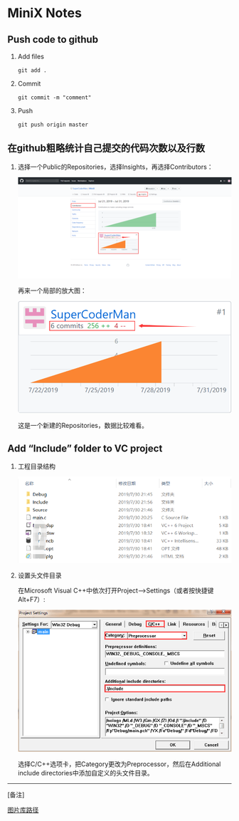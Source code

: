 # MiniX Notes

## Push code to github

1. Add files

   ```shell
   git add .
   ```

2. Commit

   ```shell
   git commit -m "comment"
   ```

3. Push

   ```shell
   git push origin master
   ```

## 在github粗略统计自己提交的代码次数以及行数

1. 选择一个Public的Repositories，选择Insights，再选择Contributors：

   ![Contributors](https://github.com/SuperCoderMan/MiniX/blob/master/C/Images/Contributors.png)

   再来一个局部的放大图：

   ![Contributor时Details](https://github.com/SuperCoderMan/MiniX/blob/master/C/Images/ContributorsDetails.png)

   这是一个新建的Repositories，数据比较难看。

## Add “Include” folder to VC project

1. 工程目录结构

   ![工程目录结构](https://github.com/SuperCoderMan/MiniX/blob/master/C/Images/工程目录结构.png)

2. 设置头文件目录

   在Microsoft Visual C++中依次打开Project-->Settings（或者按快捷键Alt+F7）:

   ![project_settings](https://github.com/SuperCoderMan/MiniX/blob/master/C/Images/project_settings.png)

   选择C/C++选项卡，把Category更改为Preprocessor，然后在Additional include directories中添加自定义的头文件目录。



---

[备注]

[图片库路径](https://github.com/SuperCoderMan/MiniX/blob/master/C/Images/)

